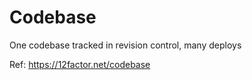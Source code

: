 # Codebase

One codebase tracked in revision control, many deploys

Ref: https://12factor.net/codebase
